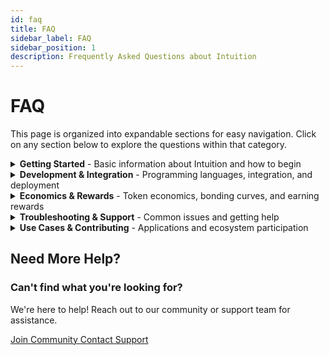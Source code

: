```yaml
---
id: faq
title: FAQ
sidebar_label: FAQ
sidebar_position: 1
description: Frequently Asked Questions about Intuition
---
```


# FAQ

This page is organized into expandable sections for easy navigation. Click on any section below to explore the questions within that category.

<details>
<summary><strong>Getting Started</strong> - Basic information about Intuition and how to begin</summary>

## Getting Started

### What is Intuition?

Intuition is a decentralized protocol that enables the creation of trustful interactions through atomic primitives. It provides a foundation for building decentralized applications that can establish and maintain trust between parties without centralized intermediaries.

The protocol uses atomic primitives (atoms, triples, signals, and bonding curves) to create trustful interactions. These primitives can be combined to build complex decentralized applications that maintain trust through cryptographic proofs and economic incentives.

### How do I get started with Intuition?

**Step 1: Read the Documentation**  
Start with the [Introduction](/docs/introduction) and [Overview](/docs/introduction/overview) guides to understand the core concepts.

**Step 2: Connect to Testnet**  
Visit the [Intuition Hub](/docs/hub) to access the testnet and get your development environment set up.

**Step 3: Set up Development Environment**  
Install the necessary SDKs and tools for your preferred programming language.

**Step 4: Build Your First App**  
Follow the tutorials to create a simple application using Intuition primitives.

**Step 5: Join the Community**  
Connect with other developers and get support through our community channels.

### What are the main components of Intuition?

**Atoms**: The basic units of trust and reputation - unique identifiers for any entity (people, concepts, products)

**Triples**: Relationships between atoms that encode trust - structured as Subject → Predicate → Object

**Signals**: Mechanisms for updating trust relationships - actions that express intent, belief, or support

**Bonding Curves**: Economic models for token pricing and liquidity - automated market making for application tokens

</details>

<details>
<summary><strong>Development & Integration</strong> - Programming languages, integration, and deployment</summary>

## Development & Integration

### What programming languages are supported?

Intuition supports multiple programming languages through various SDKs:

- **JavaScript/TypeScript**: Official SDK with full feature support
- **Python**: Python SDK for backend development
- **Rust**: Low-level SDK for performance-critical applications
- **Go**: Go SDK for server-side applications

### How do I connect to the Intuition testnet?

**Step 1: Access the Hub**  
Visit the [Intuition Hub](/docs/hub) at [intuition-testnet.hub.caldera.xyz](https://intuition-testnet.hub.caldera.xyz/) for centralized access to all Intuition L3 network services.

**Step 2: Configure Your Wallet**  
Add the Intuition testnet to your wallet using the network details provided in the hub dashboard. The hub will display the current Chain ID and RPC URL.

**Step 3: Get Test Tokens**  
Use the built-in faucet available in the hub to obtain test tokens for development and testing.

**Step 4: Explore Services**  
Access the [Bridge](/docs/hub/bridge) for cross-chain transfers, [Explorer](/docs/hub/explorer) for blockchain exploration, and monitor network status through the status page.

### How do I integrate Intuition into my existing app?

**Step 1: Install SDK**  
Add the appropriate Intuition SDK to your project using your package manager.

**Step 2: Configure Connection**  
Set up connection to the Intuition testnet first using the network details from the [Hub](/docs/hub).

**Step 3: Implement Primitives**  
Use atoms, triples, signals, and bonding curves in your application logic.

**Step 4: Test Integration**  
Thoroughly test your integration on testnet before production deployment.

### How do I deploy an application?

**Step 1: Develop Your App**  
Build your application using Intuition primitives and follow best practices.

**Step 2: Test on Testnet**  
Use the [Intuition testnet](/docs/hub) to thoroughly test your application before mainnet deployment. Access all testnet services through the hub.

**Step 3: Deploy Contracts**  
Deploy your smart contracts to the network using the appropriate deployment tools. Start with testnet deployment first.

**Step 4: Launch Application**  
Make your application available to users and monitor its performance using the network monitoring tools.

### What are the best practices for building with Intuition?

**Start Simple**: Begin with basic primitives before building complex systems to understand the fundamentals.

**Test Extensively**: Use the [Intuition testnet](/docs/hub) for all development and testing to avoid costly mistakes. Access the full testing infrastructure through the hub.

**Follow Security Guidelines**: Implement proper security measures and follow established patterns. Review our [security audits](/docs/resources/audits) for best practices.

**Document Your Code**: Maintain clear documentation for your applications to help other developers.

**Monitor Applications**: Use the network monitoring tools to track your application's performance and catch issues early.

</details>

<details>
<summary><strong>Economics & Rewards</strong> - Token economics, bonding curves, and earning rewards</summary>

## Economics & Rewards

### How does the token economics work?

Intuition uses a dual-token system:

**INTUITION**: The main network token used for staking, governance, and network security.

**Application Tokens**: Specific to individual applications for their economic models and bonding curves.

The system provides automated market making and liquidity for application tokens, enabling dynamic pricing and efficient token distribution through bonding curves.

### How can I earn rewards?

**Staking**: Stake INTUITION tokens to earn rewards and participate in network security.

**Running Nodes**: Operate network nodes to earn block rewards and contribute to decentralization.

**Building Applications**: Create successful applications that generate fees and provide value to users.

**Contributing**: Participate in governance and development to help shape the protocol's future.

### What are bonding curves?

Bonding curves are mathematical functions that determine token pricing based on supply and demand. They provide:

- **Automated Market Making**: Continuous liquidity without traditional market makers
- **Dynamic Pricing**: Token prices that automatically adjust based on supply and demand
- **Efficient Distribution**: Fair token distribution through mathematical models
- **Liquidity Provision**: Built-in liquidity for application tokens

</details>

<details>
<summary><strong>Troubleshooting & Support</strong> - Common issues and getting help</summary>

## Troubleshooting & Support

### How do I handle errors and edge cases?

**Implement Error Handling**: Add comprehensive error handling to your applications to gracefully handle failures.

**Use Fallback Mechanisms**: Implement fallbacks for critical operations to ensure reliability.

**Monitor Applications**: Set up monitoring and alerting for your applications to catch issues early.

**Plan for Upgrades**: Design your applications to be upgradeable as the protocol evolves.

### What if I can't connect to the testnet?

If you're having trouble connecting to the Intuition testnet, try these troubleshooting steps:

**Check Network Configuration**  
Verify that your wallet is configured with the correct network details from the [Hub dashboard](/docs/hub). The Chain ID and RPC URL should match exactly.

**Check Network Status**  
Visit the network status page to see if there are any ongoing issues with the testnet services.

**Clear Wallet Cache**  
Try clearing your wallet's cache or switching to a different RPC endpoint if multiple are available in the hub.

**Check Firewall/VPN**  
Ensure your firewall or VPN isn't blocking connections to the testnet endpoints.

### What if my transaction fails?

If your transaction fails, check your wallet to confirm whether your tokens have been returned. In most cases, failed transactions automatically result in the tokens being returned to your wallet.

Common causes of transaction failures:

- **Insufficient Gas**: Ensure you have enough gas for the transaction
- **Network Congestion**: Try again during less busy periods
- **Incorrect Parameters**: Double-check all transaction parameters before signing
- **Network Issues**: Check the Hub for any ongoing L3 network problems

### How do I get help and support?

**Community Support**: Join our [Discord](https://discord.com/invite/0xintuition) for real-time help from the community.

**Documentation**: Check our comprehensive [documentation](/docs) for detailed guides and tutorials.

**GitHub**: Report issues and contribute to the project on [GitHub](https://github.com/0xintuition).

**Email Support**: Contact us directly at [support@intuition.systems](mailto:support@intuition.systems) for technical assistance.

</details>

<details>
<summary><strong>Use Cases & Contributing</strong> - Applications and ecosystem participation</summary>

## Use Cases & Contributing

### What are the main use cases for Intuition?

**Knowledge Curation**: Build applications that help users discover and verify information through community consensus.

**Social Platforms**: Create decentralized social networks with built-in reputation and trust systems.

**Trust & Reputation**: Develop verifiable reputation systems that work across platforms and applications.

**Verification & QA**: Use collective intelligence to verify and validate any type of information or claim.

**Prediction Markets**: Build prediction markets with built-in verification and community consensus.

**Business & Professional Platforms**: Create platforms that verify professional credentials and facilitate trusted business relationships.

### How do I contribute to the Intuition ecosystem?

**Develop Applications**: Build applications that leverage Intuition's primitives and contribute to the ecosystem.

**Improve Documentation**: Help improve our documentation by suggesting edits or contributing new guides.

**Participate in Governance**: Stake tokens and participate in protocol governance decisions.

**Report Issues**: Help improve the protocol by reporting bugs and suggesting improvements.

**Community Building**: Help grow the community by answering questions and mentoring new developers.

</details>

## Need More Help?

<div style={{ backgroundColor: 'var(--ifm-color-emphasis-50)', padding: '2rem', borderRadius: '12px', marginTop: '2rem', textAlign: 'center' }}>
<h3 style={{ marginTop: 0, marginBottom: '1rem' }}>Can't find what you're looking for?</h3>
<p style={{ margin: '0 0 1.5rem 0', color: 'var(--ifm-color-emphasis-700)' }}>
We're here to help! Reach out to our community or support team for assistance.
</p>
<div style={{ display: 'flex', gap: '1rem', justifyContent: 'center', flexWrap: 'wrap' }}>
<a href="/docs/resources/community-and-support" style={{ 
  backgroundColor: 'transparent', 
  color: 'var(--ifm-color-primary)', 
  padding: '0.75rem 1.5rem', 
  borderRadius: '6px', 
  textDecoration: 'none', 
  fontWeight: '500',
  border: '1px solid var(--ifm-color-primary)',
  display: 'inline-flex',
  alignItems: 'center',
  transition: 'all 0.2s ease'
}}>
Join Community
</a>
<a href="mailto:support@intuition.systems" style={{ 
  backgroundColor: 'transparent', 
  color: 'var(--ifm-color-primary)', 
  padding: '0.75rem 1.5rem', 
  borderRadius: '6px', 
  textDecoration: 'none', 
  fontWeight: '500',
  border: '1px solid var(--ifm-color-primary)',
  display: 'inline-flex',
  alignItems: 'center',
  transition: 'all 0.2s ease'
}}>
Contact Support
</a>
</div>
</div> 